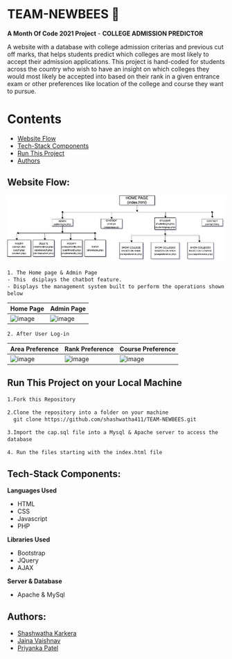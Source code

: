 # TEAM-NEWBEES :bee:
**A Month Of Code 2021 Project** - 
**COLLEGE ADMISSION PREDICTOR**

A website with a database with college admission criterias and previous cut off marks, that helps students predict which colleges are most likely to accept their admission applications. This project is hand-coded for students across the country who wish to have an insight on which colleges they would most likely be accepted into based on their rank in a given entrance exam or other preferences like location of the college and course they want to pursue.
# Contents
- [Website Flow](#website-flow)
- [Tech-Stack Components](#tech-stack-components)
- [Run This Project](#run-this-project-on-your-local-machine)
- [Authors](#authors)

## Website Flow:
![](AMOCWEBSITEFLOW.png)
```
1. The Home page & Admin Page
- This  dsiplays the chatbot feature.
- Displays the management system built to perform the operations shown below 
```
|Home Page        |Admin Page       |
| --------------- | --------------- | 
|![image](https://user-images.githubusercontent.com/71128835/119167203-35218680-ba7d-11eb-8b69-e596aca43264.png)|![image](https://user-images.githubusercontent.com/71128835/119166861-c5ab9700-ba7c-11eb-87eb-e5b581334cdd.png)|
```
2. After User Log-in 
```
| Area Preference | Rank Preference | Course Preference |
| --------------- | --------------- | ------------------|
|![image](https://user-images.githubusercontent.com/71128835/119167887-f3dda680-ba7d-11eb-900c-328a5ac7c08c.png)|![image](https://user-images.githubusercontent.com/71128835/119170344-bf1f1e80-ba80-11eb-8143-a3e5d1feaa09.png)|![image](https://user-images.githubusercontent.com/71128835/119170287-ad3d7b80-ba80-11eb-9e8b-32a5b3ba2e41.png)|


## Run This Project on your Local Machine
```
1.Fork this Repository
```
```
2.Clone the repository into a folder on your machine
  git clone https://github.com/shashwatha411/TEAM-NEWBEES.git
```
```
3.Import the cap.sql file into a Mysql & Apache server to access the database
```
```
4. Run the files starting with the index.html file
```
## Tech-Stack Components:
**Languages Used**
 * HTML
 * CSS
 * Javascript
 * PHP <br>

**Libraries Used**
 * Bootstrap
 * JQuery
 * AJAX <br>
 
**Server & Database**
 * Apache & MySql
## Authors:
- [Shashwatha Karkera](https://github.com/shashwatha411)
- [Jaina Vaishnav](https://github.com/JAINA2001)
- [Priyanka Patel](https://github.com/priyanka2672)

